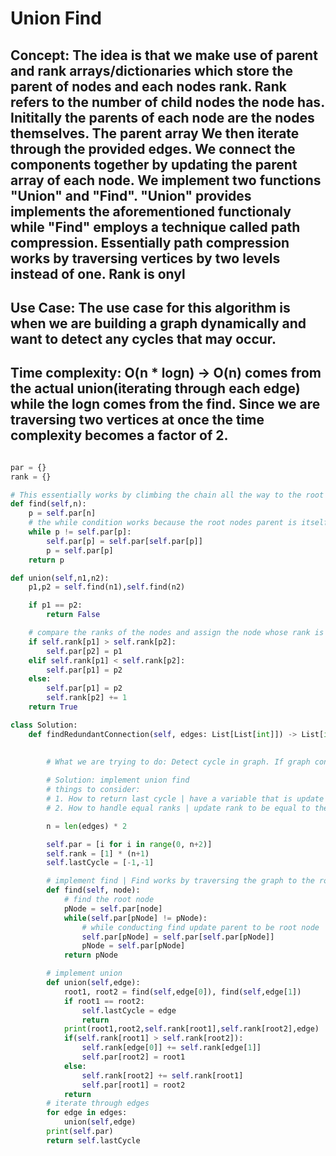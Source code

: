 # Union Find


## Concept: The idea is that we make use of parent and rank arrays/dictionaries which store the parent of nodes and each nodes rank. Rank refers to the number of child nodes the node has. Inititally the parents of each node are the nodes themselves. The parent array We then iterate through the provided edges. We connect the components together by updating the parent array of each node. We implement two functions "Union" and "Find". "Union" provides implements the aforementioned functionaly while "Find" employs a technique called path compression. Essentially path compression works by traversing vertices by two levels instead of one. Rank is onyl

## Use Case: The use case for this algorithm is when we are building a graph dynamically and want to detect any cycles that may occur.


## Time complexity: O(n * logn) -> O(n) comes from the actual union(iterating through each edge) while the logn comes from the find. Since we are traversing two vertices at once the time complexity becomes a factor of 2.


```python

par = {}
rank = {}

# This essentially works by climbing the chain all the way to the root node
def find(self,n):
    p = self.par[n]
    # the while condition works because the root nodes parent is itself
    while p != self.par[p]:
        self.par[p] = self.par[self.par[p]]
        p = self.par[p]
    return p

def union(self,n1,n2):
    p1,p2 = self.find(n1),self.find(n2)

    if p1 == p2:
        return False

    # compare the ranks of the nodes and assign the node whose rank is lower as a child of the other node.
    if self.rank[p1] > self.rank[p2]:
        self.par[p2] = p1
    elif self.rank[p1] < self.rank[p2]:
        self.par[p1] = p2
    else:
        self.par[p1] = p2
        self.rank[p2] += 1
    return True
```


```python
class Solution:
    def findRedundantConnection(self, edges: List[List[int]]) -> List[int]:
        
        
        # What we are trying to do: Detect cycle in graph. If graph contains multiple cycles return the last one

        # Solution: implement union find
        # things to consider:
        # 1. How to return last cycle | have a variable that is update everytime a cycle is detected.
        # 2. How to handle equal ranks | update rank to be equal to the left node

        n = len(edges) * 2

        self.par = [i for i in range(0, n+2)]
        self.rank = [1] * (n+1)
        self.lastCycle = [-1,-1]

        # implement find | Find works by traversing the graph to the root node
        def find(self, node):
            # find the root node
            pNode = self.par[node]
            while(self.par[pNode] != pNode):
                # while conducting find update parent to be root node
                self.par[pNode] = self.par[self.par[pNode]]
                pNode = self.par[pNode]
            return pNode

        # implement union
        def union(self,edge):
            root1, root2 = find(self,edge[0]), find(self,edge[1])
            if root1 == root2:
                self.lastCycle = edge
                return
            print(root1,root2,self.rank[root1],self.rank[root2],edge)
            if(self.rank[root1] > self.rank[root2]):
                self.rank[edge[0]] += self.rank[edge[1]]
                self.par[root2] = root1
            else:
                self.rank[root2] += self.rank[root1]
                self.par[root1] = root2
            return
        # iterate through edges
        for edge in edges:
            union(self,edge)
        print(self.par)
        return self.lastCycle
```